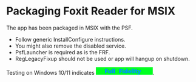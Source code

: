 # Packaging Foxit Reader for MSIX

The app has been packaged in MSIX with the PSF.
* Follow generic InstallConfigure instructions.
* You might also remove the disabled service.
* PsfLauncher is required as is the FRF.  
* RegLegacyFixup should not be used or app will hangup on shutdown.


Testing on Windows 10/11 indicates [<img src="/media/CatFullFidelity.png" alt="Full Fidelity" />](/media/CatFullFidelity.png).  
